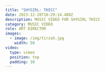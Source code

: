```yaml
---
title: "SHYGIRL: THICC"
date: 2023-12-28T16:29:14.480Z
description: MUSIC VIDEO FOR SHYGIRL THICC
category: MUSIC VIDEO
role: ART DIRECTOR
images:
  - image: /img/tirzah.jpg
    width: 50
video:
  type: vimeo
  position: top
  padding: 10
---
```

